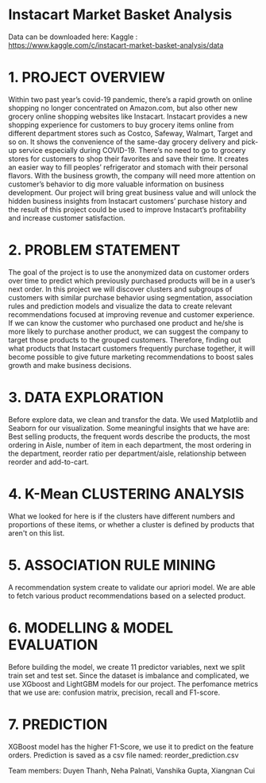 # Instacart Market Basket Analysis

Data can be downloaded here: Kaggle : https://www.kaggle.com/c/instacart-market-basket-analysis/data

# 1.  PROJECT OVERVIEW

Within two past year’s covid-19 pandemic, there’s a rapid growth on online shopping no longer concentrated on Amazon.com, but also other new grocery online shopping websites like Instacart. Instacart provides a new shopping experience for customers to buy grocery items online from different department stores such as Costco, Safeway, Walmart, Target and so on. It shows the convenience of the same-day grocery delivery and pick-up service especially during COVID-19. There’s no need to go to grocery stores for customers to shop their favorites and save their time. It creates an easier way to fill peoples’ refrigerator and stomach with their personal flavors. With the business growth, the company will need more attention on customer’s behavior to dig more valuable information on business development. Our project will bring great business value and will unlock the hidden business insights from Instacart customers’ purchase history and the result of this project could be used to improve Instacart’s profitability and increase customer satisfaction.

# 2. PROBLEM STATEMENT

The goal of the project is to use the anonymized data on customer orders over time to predict which previously purchased products will be in a user’s next order. In this project we will discover clusters and subgroups of customers with similar purchase behavior using segmentation, association rules and prediction models and visualize the data to create relevant recommendations focused at improving revenue and customer experience. If we can know the customer who purchased one product and he/she is more likely to purchase another product, we can suggest the company to target those products to the grouped customers. Therefore, finding out what products that Instacart customers frequently purchase together, it will become possible to give future marketing recommendations to boost sales growth and make business decisions.

# 3. DATA EXPLORATION

Before explore data, we clean and transfor the data. We used Matplotlib and Seaborn for our visualization. 
Some meaningful insights that we have are: Best selling products, the frequent words describe the products, the most ordering in Aisle, number of item in each department, the most ordering in the department, reorder ratio per department/aisle, relationship between reorder and add-to-cart.

# 4. K-Mean CLUSTERING ANALYSIS

What we  looked for here is if the clusters have different numbers and proportions of these items, or whether a cluster is defined by products that aren't on this list.

# 5. ASSOCIATION RULE MINING

A recommendation system create to validate our apriori model. We are able to fetch various product recommendations based on a selected product.

# 6. MODELLING & MODEL EVALUATION

Before building the model, we create 11 predictor variables, next we split train set and test set.
Since the dataset is imbalance and complicated, we use XGboost and LightGBM models for our project.
The perfomance metrics that we use are: confusion matrix, precision, recall and F1-score.

# 7. PREDICTION

XGBoost model has the higher F1-Score, we use it to predict on the feature orders.
Prediction is saved as a csv file named: reorder_prediction.csv

Team members: Duyen Thanh, Neha Palnati, Vanshika Gupta, Xiangnan Cui

